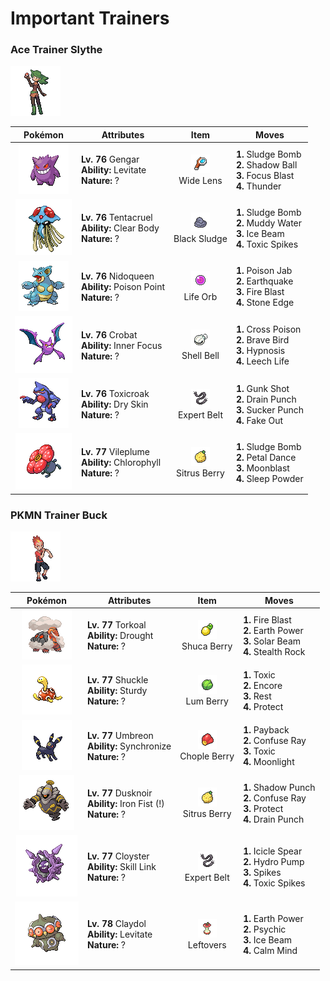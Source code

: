 # Important Trainers

### Ace Trainer Slythe

![Ace Trainer Slythe](../../assets/trainers/ace_trainer.png "Ace Trainer Slythe")

| Pokémon | Attributes | Item | Moves |
|:-------:|------------|:----:|-------|
| ![Gengar](../../assets/sprites/gengar/front.gif "Gengar") | **Lv. 76** Gengar<br>**Ability:** <span class="tooltip" title="Gives full immunity to all Ground-type moves.">Levitate</span><br>**Nature:** ? | ![Wide Lens](../../assets/items/wide_lens.png "Wide Lens")<br><span class="tooltip" title="An item to be held by a Pokémon. It is a magnifying lens that slightly boosts the accuracy of moves.">Wide Lens</span> | **1.** Sludge Bomb<br>**2.** Shadow Ball<br>**3.** Focus Blast<br>**4.** Thunder |
| ![Tentacruel](../../assets/sprites/tentacruel/front.gif "Tentacruel") | **Lv. 76** Tentacruel<br>**Ability:** <span class="tooltip" title="Prevents the Pokémon’s stats from being lowered.">Clear Body</span><br>**Nature:** ? | ![Black Sludge](../../assets/items/black_sludge.png "Black Sludge")<br><span class="tooltip" title="A hold item that gradually restores the HP of Poison-type Pokémon. It inflicts damage on all other types.">Black Sludge</span> | **1.** Sludge Bomb<br>**2.** Muddy Water<br>**3.** Ice Beam<br>**4.** Toxic Spikes |
| ![Nidoqueen](../../assets/sprites/nidoqueen/front.gif "Nidoqueen") | **Lv. 76** Nidoqueen<br>**Ability:** <span class="tooltip" title="Contact with the Pokémon may poison the foe.">Poison Point</span><br>**Nature:** ? | ![Life Orb](../../assets/items/life_orb.png "Life Orb")<br><span class="tooltip" title="An item to be held by a Pokémon. It boosts the power of moves, but at the cost of some HP on each hit.">Life Orb</span> | **1.** Poison Jab<br>**2.** Earthquake<br>**3.** Fire Blast<br>**4.** Stone Edge |
| ![Crobat](../../assets/sprites/crobat/front.gif "Crobat") | **Lv. 76** Crobat<br>**Ability:** <span class="tooltip" title="The Pokémon is protected from flinching.">Inner Focus</span><br>**Nature:** ? | ![Shell Bell](../../assets/items/shell_bell.png "Shell Bell")<br><span class="tooltip" title="An item to be held by a Pokémon. The holder’s HP is restored a little every time it inflicts damage.">Shell Bell</span> | **1.** Cross Poison<br>**2.** Brave Bird<br>**3.** Hypnosis<br>**4.** Leech Life |
| ![Toxicroak](../../assets/sprites/toxicroak/front.gif "Toxicroak") | **Lv. 76** Toxicroak<br>**Ability:** <span class="tooltip" title="Reduces HP if it is hot. Water restores HP.">Dry Skin</span><br>**Nature:** ? | ![Expert Belt](../../assets/items/expert_belt.png "Expert Belt")<br><span class="tooltip" title="An item to be held by a Pokémon. It is a well-worn belt that slightly boosts the power of supereffective moves.">Expert Belt</span> | **1.** Gunk Shot<br>**2.** Drain Punch<br>**3.** Sucker Punch<br>**4.** Fake Out |
| ![Vileplume](../../assets/sprites/vileplume/front.gif "Vileplume") | **Lv. 77** Vileplume<br>**Ability:** <span class="tooltip" title="Boosts the Pokémon’s Speed in sunshine.">Chlorophyll</span><br>**Nature:** ? | ![Sitrus Berry](../../assets/items/sitrus_berry.png "Sitrus Berry")<br><span class="tooltip" title="A Poffin ingredient. It may be used or held by a Pokémon to heal the user’s HP a little.">Sitrus Berry</span> | **1.** Sludge Bomb<br>**2.** Petal Dance<br>**3.** Moonblast<br>**4.** Sleep Powder |


### PKMN Trainer Buck

![PKMN Trainer Buck](../../assets/important_trainers/buck.png "PKMN Trainer Buck")

| Pokémon | Attributes | Item | Moves |
|:-------:|------------|:----:|-------|
| ![Torkoal](../../assets/sprites/torkoal/front.gif "Torkoal") | **Lv. 77** Torkoal<br>**Ability:** <span class="tooltip" title="The Pokémon makes it sunny if it is in battle.">Drought</span><br>**Nature:** ? | ![Shuca Berry](../../assets/items/shuca_berry.png "Shuca Berry")<br><span class="tooltip" title="A Poffin ingredient. If held by a Pokémon, it weakens a foe’s supereffective Ground-type attack.">Shuca Berry</span> | **1.** Fire Blast<br>**2.** Earth Power<br>**3.** Solar Beam<br>**4.** Stealth Rock |
| ![Shuckle](../../assets/sprites/shuckle/front.gif "Shuckle") | **Lv. 77** Shuckle<br>**Ability:** <span class="tooltip" title="The Pokémon is protected against 1-hit KO attacks.">Sturdy</span><br>**Nature:** ? | ![Lum Berry](../../assets/items/lum_berry.png "Lum Berry")<br><span class="tooltip" title="A Poffin ingredient. It may be used or held by a Pokémon to recover from any status problem.">Lum Berry</span> | **1.** Toxic<br>**2.** Encore<br>**3.** Rest<br>**4.** Protect |
| ![Umbreon](../../assets/sprites/umbreon/front.gif "Umbreon") | **Lv. 77** Umbreon<br>**Ability:** <span class="tooltip" title="Passes on a burn, poison, or paralysis to the foe.">Synchronize</span><br>**Nature:** ? | ![Chople Berry](../../assets/items/chople_berry.png "Chople Berry")<br><span class="tooltip" title="A Poffin ingredient. If held by a Pokémon, it weakens a foe’s supereffective Fighting-type attack.">Chople Berry</span> | **1.** Payback<br>**2.** Confuse Ray<br>**3.** Toxic<br>**4.** Moonlight |
| ![Dusknoir](../../assets/sprites/dusknoir/front.gif "Dusknoir") | **Lv. 77** Dusknoir<br>**Ability:** <span class="tooltip" title="Boosts the power of punching moves.">Iron Fist (!)</span><br>**Nature:** ? | ![Sitrus Berry](../../assets/items/sitrus_berry.png "Sitrus Berry")<br><span class="tooltip" title="A Poffin ingredient. It may be used or held by a Pokémon to heal the user’s HP a little.">Sitrus Berry</span> | **1.** Shadow Punch<br>**2.** Confuse Ray<br>**3.** Protect<br>**4.** Drain Punch |
| ![Cloyster](../../assets/sprites/cloyster/front.gif "Cloyster") | **Lv. 77** Cloyster<br>**Ability:** <span class="tooltip" title="Increases the frequency of multi-strike moves.">Skill Link</span><br>**Nature:** ? | ![Expert Belt](../../assets/items/expert_belt.png "Expert Belt")<br><span class="tooltip" title="An item to be held by a Pokémon. It is a well-worn belt that slightly boosts the power of supereffective moves.">Expert Belt</span> | **1.** Icicle Spear<br>**2.** Hydro Pump<br>**3.** Spikes<br>**4.** Toxic Spikes |
| ![Claydol](../../assets/sprites/claydol/front.gif "Claydol") | **Lv. 78** Claydol<br>**Ability:** <span class="tooltip" title="Gives full immunity to all Ground-type moves.">Levitate</span><br>**Nature:** ? | ![Leftovers](../../assets/items/leftovers.png "Leftovers")<br><span class="tooltip" title="An item to be held by a Pokémon. The holder’s HP is gradually restored during battle.">Leftovers</span> | **1.** Earth Power<br>**2.** Psychic<br>**3.** Ice Beam<br>**4.** Calm Mind |


